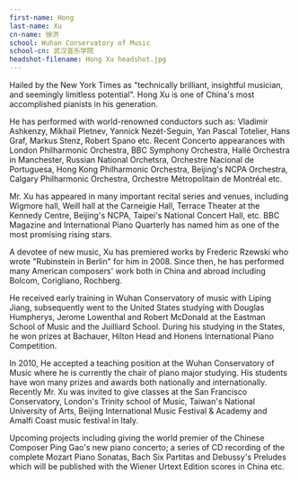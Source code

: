 ```yaml
---
first-name: Hong
last-name: Xu
cn-name: 徐洪
school: Wuhan Conservatory of Music
school-cn: 武汉音乐学院
headshot-filename: Hong Xu headshot.jpg
---
```

Hailed by the New York Times as "technically brilliant, insightful musician, and seemingly limitless potential". Hong Xu is one of China's most accomplished pianists in his generation.

He has performed with world-renowned conductors such as: Vladimir Ashkenzy, Mikhail Pletnev, Yannick Nezét-Seguin, Yan Pascal Totelier, Hans Graf, Markus Stenz, Robert Spano etc.  Recent Concerto appearances with London Philharmonic Orchestra, BBC Symphony Orchestra, Hallé Orchestra in Manchester, Russian National Orchetsra, Orchestre Nacional de Portuguesa, Hong Kong Philharmonic Orchestra, Beijing's NCPA Orchestra, Calgary Philharmonic Orchestra, Orchestre Métropolitain de Montréal etc.

Mr. Xu has appeared in many important recital series and venues, including Wigmore hall, Weill hall at the Carneigie Hall, Terrace Theater at the Kennedy Centre, Beijing's NCPA, Taipei's National Concert Hall, etc. BBC Magazine and International Piano Quarterly has named him as one of the most promising rising stars.

A devotee of new music, Xu has premiered works by Frederic Rzewski who wrote "Rubinstein in Berlin" for him in 2008.  Since then, he has performed many American composers' work both in China and abroad including Bolcom, Corigliano, Rochberg.

He received early training in Wuhan Conservatory of music with Liping Jiang, subsequently went to the United States studying with Douglas Humpherys, Jerome Lowenthal and Robert McDonald at the Eastman School of Music and the Juilliard School. During his studying in the States, he won prizes at Bachauer, Hilton Head and Honens International Piano Competition.

In 2010, He accepted a teaching position at the Wuhan Conservatory of Music where he is currently the chair of piano major studying. His students have won many prizes and awards both nationally and internationally. Recently Mr. Xu was invited to give classes at the San Francisco Conservatory, London's Trinity school of Music, Taiwan's National University of Arts, Beijing International Music Festival & Academy and Amalfi Coast music festival in Italy.

Upcoming projects including giving the world premier of the Chinese Composer Ping Gao's new piano concerto; a series of CD recording of the complete Mozart Piano Sonatas, Bach Six Partitas and Debussy's Preludes which will be published with the Wiener Urtext Edition scores in China etc.